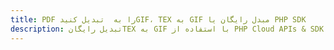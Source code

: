 ---title: PDF را به  تبدیل کنیدGIF، TEX به GIF مبدل رایگان یا PHP SDKdescription: تبدیل رایگانTEX به GIF با استفاده از PHP Cloud APIs & SDK همچنین اسناد PDF را در Cloud ایجاد، ویرایش و رندر کنید.---